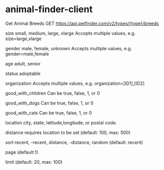 # animal-finder-client




Get Animal Breeds
GET https://api.petfinder.com/v2/types/{type}/breeds

size
small, medium, large, xlarge Accepts multiple values, e.g. size=large,xlarge

gender
male, female, unknown Accepts multiple values, e.g. gender=male,female

age
adult, senior

status
adoptable

organization
Accepts multiple values, e.g. organization=[ID1],[ID2]

good_with_children
Can be true, false, 1, or 0

good_with_dogs
Can be true, false, 1, or 0

good_with_cats
Can be true, false, 1, or 0

location
city, state; latitude,longitude; or postal code.

distance
requires location to be set (default: 100, max: 500)

sort
recent, -recent, distance, -distance, random (default: recent)

page
(default:1)

limit
(default: 20, max: 100)




